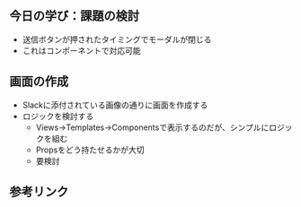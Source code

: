 ## 今日の学び：課題の検討

- 送信ボタンが押されたタイミングでモーダルが閉じる
- これはコンポーネントで対応可能

## 画面の作成

- Slackに添付されている画像の通りに画面を作成する
- ロジックを検討する
    - Views→Templates→Componentsで表示するのだが、シンプルにロジックを組む
    - Propsをどう持たせるかが大切
    - 要検討


## 参考リンク　